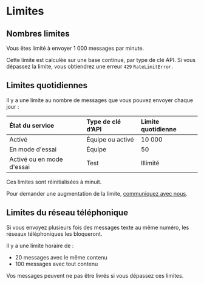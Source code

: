 # Limites

## Nombres limites

Vous êtes limité à envoyer 1 000 messages par minute.

Cette limite est calculée sur une base continue, par type de clé API. Si vous dépassez la limite, vous obtiendrez une erreur `429` `RateLimitError`.

## Limites quotidiennes

Il y a une limite au nombre de messages que vous pouvez envoyer chaque jour :

|État du service|Type de clé d’API|Limite quotidienne|
|:---|:---|:---|
|Activé|Équipe ou activé|10 000|
|En mode d'essai|Équipe|50|
|Activé ou en mode d'essai|Test|Illimité|

Ces limites sont réinitialisées à minuit.

Pour demander une augmentation de la limite, [communiquez avec nous](https://notification.canada.ca/contact?lang=fr).

## Limites du réseau téléphonique

Si vous envoyez plusieurs fois des messages texte au même numéro, les réseaux téléphoniques les bloqueront.

Il y a une limite horaire de :

- 20 messages avec le même contenu
- 100 messages avec tout contenu

Vos messages peuvent ne pas être livrés si vous dépassez ces limites.
